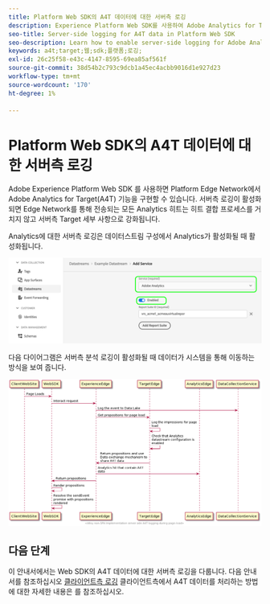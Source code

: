 ```yaml
---
title: Platform Web SDK의 A4T 데이터에 대한 서버측 로깅
description: Experience Platform Web SDK를 사용하여 Adobe Analytics for Target(A4T)에 대해 서버측 로깅을 활성화하는 방법을 알아봅니다.
seo-title: Server-side logging for A4T data in Platform Web SDK
seo-description: Learn how to enable server-side logging for Adobe Analytics for Target (A4T) using the Experience Platform Web SDK.
keywords: a4t;target;웹;sdk;플랫폼;로깅;
exl-id: 26c25f58-e43c-4147-8595-69ea85af561f
source-git-commit: 38d54b2c793c9dcb1a45ec4acbb9016d1e927d23
workflow-type: tm+mt
source-wordcount: '170'
ht-degree: 1%

---
```


# Platform Web SDK의 A4T 데이터에 대한 서버측 로깅

Adobe Experience Platform Web SDK 를 사용하면 Platform Edge Network에서 Adobe Analytics for Target(A4T) 기능을 구현할 수 있습니다. 서버측 로깅이 활성화되면 Edge Network를 통해 전송되는 모든 Analytics 히트는 히트 결합 프로세스를 거치지 않고 서버측 Target 세부 사항으로 강화됩니다.

Analytics에 대한 서버측 로깅은 데이터스트림 구성에서 Analytics가 활성화될 때 활성화됩니다.

![Analytics 데이터 스트림 구성 활성화됨](../assets/enable-analytics-datastream.png)

다음 다이어그램은 서버측 분석 로깅이 활성화될 때 데이터가 시스템을 통해 이동하는 방식을 보여 줍니다.

![서버측 로깅 흐름](../assets/analytics-server-side-logging.png)

## 다음 단계

이 안내서에서는 Web SDK의 A4T 데이터에 대한 서버측 로깅을 다룹니다. 다음 안내서를 참조하십시오 [클라이언트측 로깅](./client-side.md) 클라이언트측에서 A4T 데이터를 처리하는 방법에 대한 자세한 내용은 를 참조하십시오.
